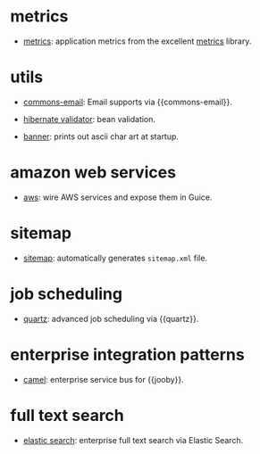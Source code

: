 # metrics

* [metrics](/doc/metrics): application metrics from the excellent [metrics](http://metrics.dropwizard.io) library.

# utils

* [commons-email](/doc/commons-email): Email supports via {{commons-email}}.

* [hibernate validator](/doc/hbv): bean validation.

* [banner](/doc/banner): prints out ascii char art at startup.

# amazon web services

* [aws](/doc/aws): wire AWS services and expose them in Guice.

# sitemap

* [sitemap](/doc/sitemap): automatically generates ```sitemap.xml``` file.

# job scheduling

* [quartz](/doc/quartz): advanced job scheduling via {{quartz}}.

# enterprise integration patterns

* [camel](/doc/camel): enterprise service bus for {{jooby}}.

# full text search

* [elastic search](/doc/elasticsearch): enterprise full text search via Elastic Search.
